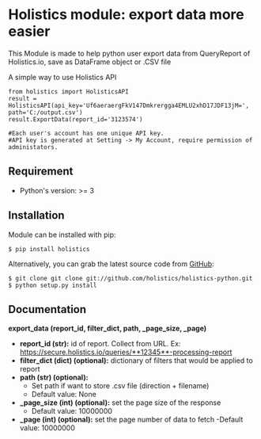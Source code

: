 Holistics module: export data more easier
=========================
This Module is made to help python user export data from QueryReport of Holistics.io, save as DataFrame object or .CSV file

A simple way to use Holistics API

```
from holistics import HolisticsAPI
result = HolisticsAPI(api_key='Uf6aeraergFkV147Dmkrergga4EMLU2xhD17JDF13jM=', path='C:/output.csv')
result.ExportData(report_id='3123574')
    
#Each user's account has one unique API key. 
#API key is generated at Setting -> My Account, require permission of administators.
```

Requirement
---------------
- Python's version: >= 3

Installation
---------------
Module can be installed with pip:
```
$ pip install holistics
```
Alternatively, you can grab the latest source code from [GitHub](https://github.com/holistics/holistics-python):
```
$ git clone git clone git://github.com/holistics/holistics-python.git
$ python setup.py install
```

Documentation
---------------

**export_data (report_id, filter_dict, path, _page_size, _page)**
- **report_id (str):** id of report. Collect from URL. 
    Ex: https://secure.holistics.io/queries/**12345**-processing-report
- **filter_dict (dict) (optional):** dictionary of filters that would be applied to report
- **path (str) (optional):**
  - Set path if want to store .csv file (direction + filename)
  - Default value: None
- **_page_size (int) (optional):** set the page size of the response
  - Default value: 10000000
- **_page (int) (optional):** set the page number of data to fetch
   -Default value: 10000000
